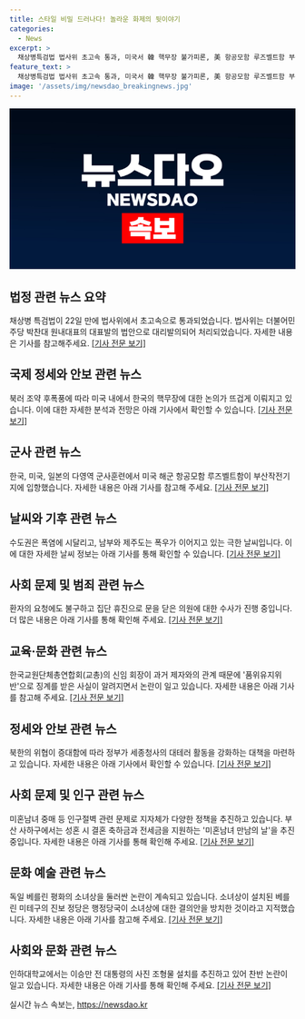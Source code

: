 ```yaml
---
title: 스타일 비밀 드러나다! 놀라운 화제의 뒷이야기
categories:
  - News
excerpt: >
  채상병특검법 법사위 초고속 통과, 미국서 韓 핵무장 불가피론, 美 항공모함 루즈벨트함 부산작전기지 입항, 수도권 폭염·남부 폭우, 환자 요청에도 집단 휴진 의원 수사, 박정현 교총 회장 징계 논란, 정부세종청사 테러대응책, 지자체 미혼남녀 중매, 베를린 소녀상 철거 논란, 인하대 이승만 조형물 설치.
feature_text: >
  채상병특검법 법사위 초고속 통과, 미국서 韓 핵무장 불가피론, 美 항공모함 루즈벨트함 부산작전기지 입항, 수도권 폭염·남부 폭우, 환자 요청에도 집단 휴진 의원 수사, 박정현 교총 회장 징계 논란, 정부세종청사 테러대응책, 지자체 미혼남녀 중매, 베를린 소녀상 철거 논란, 인하대 이승만 조형물 설치.
image: '/assets/img/newsdao_breakingnews.jpg'
---
```


<p><img src="/assets/img/newsdao_breakingnews.jpg" alt="pcversion 속보" /></p>

<h2 data-ke-size="size26">법정 관련 뉴스 요약</h2>

<p data-ke-size="size16">채상병 특검법이 22일 만에 법사위에서 초고속으로 통과되었습니다. 법사위는 더불어민주당 박찬대 원내대표의 대표발의 법안으로 대리발의되어 처리되었습니다. 자세한 내용은 기사를 참고해주세요. <a href="https://www.yna.co.kr/view/AKR20240621168851001">[기사 전문 보기]</a></p>

<h2 data-ke-size="size26">국제 정세와 안보 관련 뉴스</h2>

<p data-ke-size="size16">북러 조약 후폭풍에 따라 미국 내에서 한국의 핵무장에 대한 논의가 뜨겁게 이뤄지고 있습니다. 이에 대한 자세한 분석과 전망은 아래 기사에서 확인할 수 있습니다. <a href="https://www.yna.co.kr/view/AKR20240622014500071">[기사 전문 보기]</a></p>

<h2 data-ke-size="size26">군사 관련 뉴스</h2>

<p data-ke-size="size16">한국, 미국, 일본의 다영역 군사훈련에서 미국 해군 항공모함 루즈벨트함이 부산작전기지에 입항했습니다. 자세한 내용은 아래 기사를 참고해 주세요. <a href="https://www.yna.co.kr/view/AKR20240622017500051">[기사 전문 보기]</a></p>

<h2 data-ke-size="size26">날씨와 기후 관련 뉴스</h2>

<p data-ke-size="size16">수도권은 폭염에 시달리고, 남부와 제주도는 폭우가 이어지고 있는 극한 날씨입니다. 이에 대한 자세한 날씨 정보는 아래 기사를 통해 확인할 수 있습니다. <a href="https://www.yna.co.kr/view/AKR20240622013200530">[기사 전문 보기]</a></p>

<h2 data-ke-size="size26">사회 문제 및 범죄 관련 뉴스</h2>

<p data-ke-size="size16">환자의 요청에도 불구하고 집단 휴진으로 문을 닫은 의원에 대한 수사가 진행 중입니다. 더 많은 내용은 아래 기사를 통해 확인해 주세요. <a href="https://www.yna.co.kr/view/AKR20240621117900061">[기사 전문 보기]</a></p>

<h2 data-ke-size="size26">교육·문화 관련 뉴스</h2>

<p data-ke-size="size16">한국교원단체총연합회(교총)의 신임 회장이 과거 제자와의 관계 때문에 '품위유지위반'으로 징계를 받은 사실이 알려지면서 논란이 일고 있습니다. 자세한 내용은 아래 기사를 참고해 주세요. <a href="https://www.yna.co.kr/view/AKR20240621163400530">[기사 전문 보기]</a></p>

<h2 data-ke-size="size26">정세와 안보 관련 뉴스</h2>

<p data-ke-size="size16">북한의 위협이 증대함에 따라 정부가 세종청사의 대테러 활동을 강화하는 대책을 마련하고 있습니다. 자세한 내용은 아래 기사에서 확인할 수 있습니다. <a href="https://www.yna.co.kr/view/AKR20240621121100530">[기사 전문 보기]</a></p>

<h2 data-ke-size="size26">사회 문제 및 인구 관련 뉴스</h2>

<p data-ke-size="size16">미혼남녀 중매 등 인구절벽 관련 문제로 지자체가 다양한 정책을 추진하고 있습니다. 부산 사하구에서는 성혼 시 결혼 축하금과 전세금을 지원하는 '미혼남녀 만남의 날'을 추진 중입니다. 자세한 내용은 아래 기사를 통해 확인해 주세요. <a href="https://www.yna.co.kr/view/AKR20240621071900051">[기사 전문 보기]</a></p>

<h2 data-ke-size="size26">문화 예술 관련 뉴스</h2>

<p data-ke-size="size16">독일 베를린 평화의 소녀상을 둘러싼 논란이 계속되고 있습니다. 소녀상이 설치된 베를린 미테구의 진보 정당은 행정당국이 소녀상에 대한 결의안을 방치한 것이라고 지적했습니다. 자세한 내용은 아래 기사를 참고해 주세요. <a href="https://www.yna.co.kr/view/AKR20240622001600082">[기사 전문 보기]</a></p>

<h2 data-ke-size="size26">사회와 문화 관련 뉴스</h2>

<p data-ke-size="size16">인하대학교에서는 이승만 전 대통령의 사진 조형물 설치를 추진하고 있어 찬반 논란이 일고 있습니다. 자세한 내용은 아래 기사를 통해 확인해 주세요. <a href="https://www.yna.co.kr/view/AKR20240621112900065">[기사 전문 보기]</a></p>
실시간 뉴스 속보는, <a href="https://newsdao.kr" rel="dofollow">https://newsdao.kr</a>


